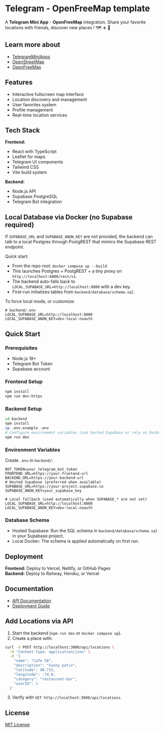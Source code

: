 # Telegram - OpenFreeMap template

A **Telegram Mini App** - **OpenFreeMap** integration. Share your favorite locations with friends, discover new places ! 🗺️ ✈️ 🍜

## Learn more about

- [TelegramMiniApps](https://github.com/Telegram-Mini-Apps)
- [OpenStreetMap](https://www.openstreetmap.org)
- [OpenFreeMap](https://openfreemap.org)

## Features

- Interactive fullscreen map interface
- Location discovery and management
- User favorites system  
- Profile management
- Real-time location services

## Tech Stack

**Frontend:**
- React with TypeScript
- Leaflet for maps
- Telegram UI components
- Tailwind CSS
- Vite build system

**Backend:**
- Node.js API
- Supabase PostgreSQL
- Telegram Bot integration

## Local Database via Docker (no Supabase required)

If `SUPABASE_URL` and `SUPABASE_ANON_KEY` are not provided, the backend can talk to a local Postgres through PostgREST that mimics the Supabase REST endpoint.

Quick start:

- From the repo root: `docker compose up --build`
- This launches Postgres + PostgREST + a tiny proxy on `http://localhost:8000/rest/v1`.
- The backend auto-falls back to `LOCAL_SUPABASE_URL=http://localhost:8000` with a dev key.
- First-run initializes tables from `backend/database/schema.sql`.

To force local mode, or customize:

```env
# backend/.env
LOCAL_SUPABASE_URL=http://localhost:8000
LOCAL_SUPABASE_ANON_KEY=dev-local-noauth
```

## Quick Start

### Prerequisites
- Node.js 18+
- Telegram Bot Token
- Supabase account

### Frontend Setup

```bash
npm install
npm run dev:https
```

### Backend Setup

```bash
cd backend
npm install
cp .env.example .env
# Configure environment variables (use hosted Supabase or rely on Docker local DB)
npm run dev
```

### Environment Variables

Create `.env` in `backend/`:

```env
BOT_TOKEN=your_telegram_bot_token
FRONTEND_URL=https://your-frontend-url
BACKEND_URL=https://your-backend-url
# Hosted Supabase (preferred when available)
SUPABASE_URL=https://your-project.supabase.co
SUPABASE_ANON_KEY=your_supabase_key

# Local fallback (used automatically when SUPABASE_* are not set)
LOCAL_SUPABASE_URL=http://localhost:8000
LOCAL_SUPABASE_ANON_KEY=dev-local-noauth
```

### Database Schema

- Hosted Supabase: Run the SQL schema in `backend/database/schema.sql` in your Supabase project.
- Local Docker: The schema is applied automatically on first run.

## Deployment

**Frontend:** Deploy to Vercel, Netlify, or GitHub Pages  
**Backend:** Deploy to Railway, Heroku, or Vercel

## Documentation

- [API Documentation](docs/API.md)
- [Deployment Guide](docs/DEPLOYMENT.md)

## Add Locations via API

1. Start the backend (`npm run dev` or `docker compose up`).
2. Create a place with:
```bash
curl -X POST http://localhost:3000/api/locations \
  -H "Content-Type: application/json" \
  -d '{
    "name": "Cafe 58",
    "description": "Sunny patio",
    "latitude": 40.715,
    "longitude": -74.0,
    "category": "restaurant-bar",
    "userId": 1
  }'
```
3. Verify with `GET http://localhost:3000/api/locations`.

## License

[MIT License](https://opensource.org/licenses/MIT)
